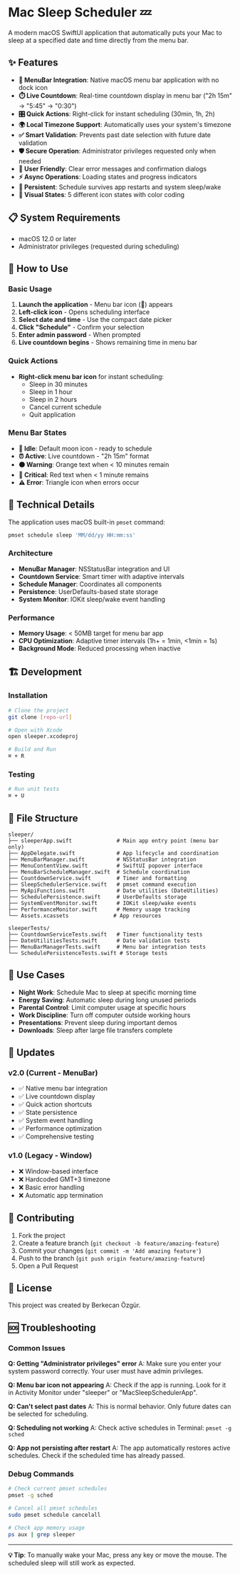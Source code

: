 # Mac Sleep Scheduler 💤

A modern macOS SwiftUI application that automatically puts your Mac to sleep at a specified date and time directly from the menu bar.

## ✨ Features

- **🎯 MenuBar Integration**: Native macOS menu bar application with no dock icon
- **⏱️ Live Countdown**: Real-time countdown display in menu bar ("2h 15m" → "5:45" → "0:30")
- **🎛️ Quick Actions**: Right-click for instant scheduling (30min, 1h, 2h)
- **🌍 Local Timezone Support**: Automatically uses your system's timezone
- **✅ Smart Validation**: Prevents past date selection with future date validation
- **🛡️ Secure Operation**: Administrator privileges requested only when needed
- **💬 User Friendly**: Clear error messages and confirmation dialogs
- **⚡ Async Operations**: Loading states and progress indicators
- **🔄 Persistent**: Schedule survives app restarts and system sleep/wake
- **🎨 Visual States**: 5 different icon states with color coding

## 📋 System Requirements

- macOS 12.0 or later
- Administrator privileges (requested during scheduling)

## 🚀 How to Use

### **Basic Usage**
1. **Launch the application** - Menu bar icon (🌙) appears
2. **Left-click icon** - Opens scheduling interface
3. **Select date and time** - Use the compact date picker
4. **Click "Schedule"** - Confirm your selection
5. **Enter admin password** - When prompted
6. **Live countdown begins** - Shows remaining time in menu bar

### **Quick Actions**
- **Right-click menu bar icon** for instant scheduling:
  - Sleep in 30 minutes
  - Sleep in 1 hour  
  - Sleep in 2 hours
  - Cancel current schedule
  - Quit application

### **Menu Bar States**
- **🌙 Idle**: Default moon icon - ready to schedule
- **⏰ Active**: Live countdown - "2h 15m" format
- **🟠 Warning**: Orange text when < 10 minutes remain
- **🔴 Critical**: Red text when < 1 minute remains
- **⚠️ Error**: Triangle icon when errors occur

## 🔧 Technical Details

The application uses macOS built-in `pmset` command:
```bash
pmset schedule sleep 'MM/dd/yy HH:mm:ss'
```

### Architecture
- **MenuBar Manager**: NSStatusBar integration and UI
- **Countdown Service**: Smart timer with adaptive intervals
- **Schedule Manager**: Coordinates all components
- **Persistence**: UserDefaults-based state storage
- **System Monitor**: IOKit sleep/wake event handling

### Performance
- **Memory Usage**: < 50MB target for menu bar app
- **CPU Optimization**: Adaptive timer intervals (1h+ = 1min, <1min = 1s)
- **Background Mode**: Reduced processing when inactive

## 🏗️ Development

### Installation
```bash
# Clone the project
git clone [repo-url]

# Open with Xcode
open sleeper.xcodeproj

# Build and Run
⌘ + R
```

### Testing
```bash
# Run unit tests
⌘ + U
```

## 📁 File Structure

```
sleeper/
├── sleeperApp.swift              # Main app entry point (menu bar only)
├── AppDelegate.swift             # App lifecycle and coordination
├── MenuBarManager.swift          # NSStatusBar integration
├── MenuContentView.swift         # SwiftUI popover interface
├── MenuBarScheduleManager.swift  # Schedule coordination
├── CountdownService.swift        # Timer and formatting
├── SleepSchedulerService.swift   # pmset command execution
├── MyApiFunctions.swift          # Date utilities (DateUtilities)
├── SchedulePersistence.swift     # UserDefaults storage
├── SystemEventMonitor.swift      # IOKit sleep/wake events
├── PerformanceMonitor.swift      # Memory usage tracking
└── Assets.xcassets              # App resources

sleeperTests/
├── CountdownServiceTests.swift   # Timer functionality tests
├── DateUtilitiesTests.swift      # Date validation tests
├── MenuBarManagerTests.swift     # Menu bar integration tests
└── SchedulePersistenceTests.swift # Storage tests
```

## 🎯 Use Cases

- **Night Work**: Schedule Mac to sleep at specific morning time
- **Energy Saving**: Automatic sleep during long unused periods
- **Parental Control**: Limit computer usage at specific hours
- **Work Discipline**: Turn off computer outside working hours
- **Presentations**: Prevent sleep during important demos
- **Downloads**: Sleep after large file transfers complete

## 🔄 Updates

### v2.0 (Current - MenuBar)
- ✅ Native menu bar integration
- ✅ Live countdown display
- ✅ Quick action shortcuts
- ✅ State persistence
- ✅ System event handling
- ✅ Performance optimization
- ✅ Comprehensive testing

### v1.0 (Legacy - Window)
- ❌ Window-based interface
- ❌ Hardcoded GMT+3 timezone
- ❌ Basic error handling
- ❌ Automatic app termination

## 🤝 Contributing

1. Fork the project
2. Create a feature branch (`git checkout -b feature/amazing-feature`)
3. Commit your changes (`git commit -m 'Add amazing feature'`)
4. Push to the branch (`git push origin feature/amazing-feature`)
5. Open a Pull Request

## 📄 License

This project was created by Berkecan Özgür.

## 🆘 Troubleshooting

### Common Issues

**Q: Getting "Administrator privileges" error**
A: Make sure you enter your system password correctly. Your user must have admin privileges.

**Q: Menu bar icon not appearing**
A: Check if the app is running. Look for it in Activity Monitor under "sleeper" or "MacSleepSchedulerApp".

**Q: Can't select past dates**
A: This is normal behavior. Only future dates can be selected for scheduling.

**Q: Scheduling not working**
A: Check active schedules in Terminal: `pmset -g sched`

**Q: App not persisting after restart**
A: The app automatically restores active schedules. Check if the scheduled time has already passed.

### Debug Commands
```bash
# Check current pmset schedules
pmset -g sched

# Cancel all pmset schedules
sudo pmset schedule cancelall

# Check app memory usage
ps aux | grep sleeper
```

---

**💡 Tip**: To manually wake your Mac, press any key or move the mouse. The scheduled sleep will still work as expected.
